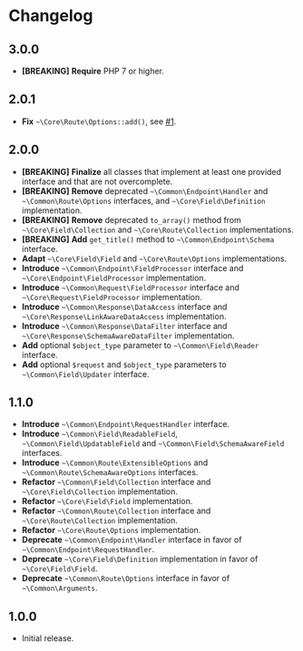 # Changelog

## 3.0.0

* **[BREAKING]** **Require** PHP 7 or higher.

## 2.0.1

* **Fix** `~\Core\Route\Options::add()`, see [#1](https://github.com/inpsyde/WP-REST-Starter/issues/1).

## 2.0.0

* **[BREAKING]** **Finalize** all classes that implement at least one provided interface and that are not overcomplete.
* **[BREAKING]** **Remove** deprecated `~\Common\Endpoint\Handler` and `~\Common\Route\Options` interfaces, and `~\Core\Field\Definition` implementation.
* **[BREAKING]** **Remove** deprecated `to_array()` method from `~\Core\Field\Collection` and `~\Core\Route\Collection` implementations.
* **[BREAKING]** **Add** `get_title()` method to `~\Common\Endpoint\Schema` interface.
* **Adapt** `~\Core\Field\Field` and `~\Core\Route\Options` implementations.
* **Introduce** `~\Common\Endpoint\FieldProcessor` interface and `~\Core\Endpoint\FieldProcessor` implementation.
* **Introduce** `~\Common\Request\FieldProcessor` interface and `~\Core\Request\FieldProcessor` implementation.
* **Introduce** `~\Common\Response\DataAccess` interface and `~\Core\Response\LinkAwareDataAccess` implementation.
* **Introduce** `~\Common\Response\DataFilter` interface and `~\Core\Response\SchemaAwareDataFilter` implementation.
* **Add** optional `$object_type` parameter to `~\Common\Field\Reader` interface.
* **Add** optional `$request` and `$object_type` parameters to `~\Common\Field\Updater` interface.

## 1.1.0

* **Introduce** `~\Common\Endpoint\RequestHandler` interface.
* **Introduce** `~\Common\Field\ReadableField`, `~\Common\Field\UpdatableField` and `~\Common\Field\SchemaAwareField` interfaces.
* **Introduce** `~\Common\Route\ExtensibleOptions` and `~\Common\Route\SchemaAwareOptions` interfaces.
* **Refactor** `~\Common\Field\Collection` interface and `~\Core\Field\Collection` implementation.
* **Refactor** `~\Core\Field\Field` implementation.
* **Refactor** `~\Common\Route\Collection` interface and `~\Core\Route\Collection` implementation.
* **Refactor** `~\Core\Route\Options` implementation.
* **Deprecate** `~\Common\Endpoint\Handler` interface in favor of `~\Common\Endpoint\RequestHandler`.
* **Deprecate** `~\Core\Field\Definition` implementation in favor of `~\Core\Field\Field`.
* **Deprecate** `~\Common\Route\Options` interface in favor of `~\Common\Arguments`.

## 1.0.0

* Initial release.
